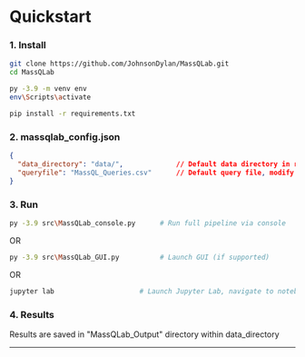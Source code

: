 # Quickstart

### 1. Install
```bash
git clone https://github.com/JohnsonDylan/MassQLab.git
cd MassQLab

py -3.9 -m venv env
env\Scripts\activate

pip install -r requirements.txt
```

### 2. massqlab_config.json
```json
{
  "data_directory": "data/",             // Default data directory in root of project, paste mzML files here or adjust directory
  "queryfile": "MassQL_Queries.csv"      // Default query file, modify directly or point to a different query file
}
```

### 3. Run
```bash
py -3.9 src\MassQLab_console.py      # Run full pipeline via console
```
OR
```bash
py -3.9 src\MassQLab_GUI.py          # Launch GUI (if supported)
```
OR
```bash
jupyter lab                     # Launch Jupyter Lab, navigate to notebooks directory and launch MassQLab_notebook.ipynb
```

### 4. Results
Results are saved in "MassQLab_Output" directory within data_directory

____
